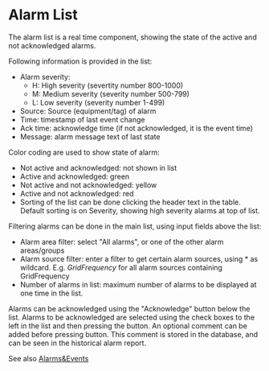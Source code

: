 # Alarm List

The alarm list is a real time component, showing the state of the active and not acknowledged alarms.

Following information is provided in the list:

- Alarm severity:
    - H: High severity (severtity number 800-1000)
    - M: Medium severity (severity number 500-799)
    - L: Low severity (severity number 1-499)
- Source: Source (equipment/tag) of alarm
- Time: timestamp of last event change 
- Ack time: acknowledge time (if not acknowledged, it is the event time)
- Message: alarm message text of last state 

Color coding are used to show state of alarm:
- Not active and acknowledged: not shown in list
- Active and acknowledged: green
- Not active and not acknowledged: yellow
- Active and not acknowledged: red
- Sorting of the list can be done clicking the header text in the table. Default sorting is on Severity, showing high severity alarms at top of list.

Filtering alarms can be done in the main list, using input fields above the list:
- Alarm area filter: select "All alarms", or one of the other alarm areas/groups
- Alarm source filter: enter a filter to get certain alarm sources, using * as wildcard. E.g. *GridFrequency* for all alarm sources containing GridFrequency 
- Number of alarms in list: maximum number of alarms to be displayed at one time in the list.

Alarms can be acknowledged using the "Acknowledge" button below the list. Alarms to be acknowledged are selected using the check boxes to the left in the list and then pressing the button. An optional comment can be added before pressing button. This comment is stored in the database, and can be seen in the historical alarm report.

See also [Alarms&Events](../../../../Data%20Collection%20&%20Data%20Flow/Alarms%20&%20Events/Alarms&Events.md)

 